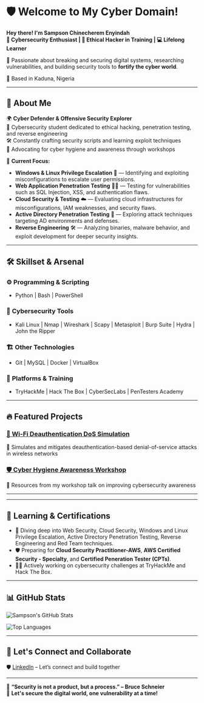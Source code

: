 # 🛡️ Welcome to My Cyber Domain!  
**Hey there! I'm Sampson Chinecherem Enyindah**  
**🔐 Cybersecurity Enthusiast | 🧠 Ethical Hacker in Training | 💻 Lifelong Learner**  

🚀 Passionate about breaking and securing digital systems, researching vulnerabilities, and building security tools to **fortify the cyber world**.  

📍 Based in Kaduna, Nigeria  

---

## 🔐 About Me  
🌍 **Cyber Defender & Offensive Security Explorer**  
🔎 Cybersecurity student dedicated to ethical hacking, penetration testing, and reverse engineering  
🛠️ Constantly crafting security scripts and learning exploit techniques  
📜 Advocating for cyber hygiene and awareness through workshops  

🔬 **Current Focus:**  
- **Windows & Linux Privilege Escalation** 🔗 — Identifying and exploiting misconfigurations to escalate user permissions.  
- **Web Application Penetration Testing** 🕵️‍♂️ — Testing for vulnerabilities such as SQL Injection, XSS, and authentication flaws.  
- **Cloud Security & Testing** ☁️ — Evaluating cloud infrastructures for misconfigurations, IAM weaknesses, and security flaws.  
- **Active Directory Penetration Testing** 🏢 — Exploring attack techniques targeting AD environments and defenses.  
- **Reverse Engineering** 🛠️ — Analyzing binaries, malware behavior, and exploit development for deeper security insights.  

---

## 🛠️ Skillset & Arsenal  

### ⚙️ **Programming & Scripting**
- Python | Bash | PowerShell 

### 🔎 **Cybersecurity Tools**
- Kali Linux | Nmap | Wireshark | Scapy | Metasploit | Burp Suite | Hydra | John the Ripper  

### 🏗️ **Other Technologies**
- Git | MySQL | Docker | VirtualBox  

### 🚀 **Platforms & Training**
- TryHackMe | Hack The Box | CyberSecLabs | PenTesters Academy

---

## 🔥 Featured Projects  

### [📡 Wi-Fi Deauthentication DoS Simulation](https://github.com/your-username/deauth-dos-simulation)
🔹 Simulates and mitigates deauthentication-based denial-of-service attacks in wireless networks  

<!--### [🔍 Custom Python Port Scanner](https://github.com/your-username/python-port-scanner)
🔹 Lightweight Python tool to scan open ports and services for reconnaissance tasks  
-->
### [🛡️ Cyber Hygiene Awareness Workshop](https://github.com/your-username/cyber-hygiene-workshop)
🔹 Resources from my workshop talk on improving cybersecurity awareness  

---

<!--## 📚 Security Writeups  

### 💀 **CTF Walkthroughs & Vulnerability Analysis**
🔹 [🧩 TryHackMe – Blue Room Walkthrough](https://github.com/your-username/tryhackme-blue)  
🔹 [🎯 Hack The Box – Lame Machine Walkthrough](https://github.com/your-username/htb-lame)  
🔹 [🔓 VulnHub – Mr Robot Walkthrough](https://github.com/your-username/vulnhub-mr-robot)  
-->
---

## 🌱 Learning & Certifications  
- 📖 Diving deep into Web Security, Cloud Security, Windows and Linux Privilege Escalation, Active Directory Penetration Testing, Reverse Engineering and Red Team techniques.  
- 🛡️ Preparing for **Cloud Security Practitioner-AWS**, **AWS Certified Security - Specialty**, and **Certified Peneration Tester (CPTs)**.  
- 🕵️‍♂️ Actively working on cybersecurity challenges at TryHackMe and Hack The Box.  

---

## 📊 GitHub Stats  

![Sampson's GitHub Stats](https://github-readme-stats.vercel.app/api?username=Samchi-byte&show_icons=true&theme=tokyonight)  

![Top Languages](https://github-readme-stats.vercel.app/api/top-langs/?username=Samchi-byte&layout=compact&theme=tokyonight)  

---

## 🤝 Let's Connect and Collaborate

🛡️ [LinkedIn](https://linkedin.com/in/sampson-enyindah) – Let’s connect and build together  
<!--📝 [Cybersecurity Blog](https://yourcyberblog.com) – Sharing insights, security techniques & research findings  
🎖️ [TryHackMe Profile](https://tryhackme.com/p/yourusername)  
-->
---

📌 **“Security is not a product, but a process.” – Bruce Schneier**  
🚀 **Let's secure the digital world, one vulnerability at a time!**  


















<!--# 🚀 Hello, I'm Sampson!  
**Cybersecurity Enthusiast | Ethical Hacking & Threat Analysis**  

Welcome to my GitHub! I'm a cybersecurity student passionate about ethical hacking, digital forensics, and securing networks against cyber threats. Whether it's analyzing malware, exploring vulnerabilities, or building security automation tools—I thrive in the ever-evolving world of cybersecurity.

## 🔐 About Me
- 🎓 Cybersecurity student with hands-on experience in penetration testing & network security.  
- 💡 Constantly exploring exploit development, reverse engineering, and cryptography.  
- 🛠️ Building tools that enhance security operations and threat mitigation.  
- 🔍 Researching attack techniques, cybersecurity trends, and defensive strategies.  

## 🛠️ Skills & Specialties
- **Programming:** Python, Bash, PowerShell
- **Cyber Tools:** Wireshark, Nmap, Metasploit, Burp Suite, Hydra, John the Ripper  
- **Security Domains:** Web Application Security, Network Defense, Incident Response, Forensics  
- **Operating Systems:** Linux (Kali), and Windows 
- **Ethical Hacking:** Capture The Flag (CTF) challenges, penetration testing, vulnerability analysis  

## 🚨 Featured Projects
🔹 **[Security Automation Scripts](https://github.com/your-username/security-scripts)** – Python tools for threat detection & log analysis  
🔹 **[CTF Challenges & Solutions](https://github.com/your-username/CTF-Writeups)** – A collection of write-ups from security challenges I’ve tackled  
🔹 **[Threat Analysis Reports](https://github.com/your-username/threat-reports)** – Research-based documentation of malware analysis & security incidents  

## 🌱 Ongoing Learning & Certifications
- 📖 Diving deep into Web Security, Cloud Security, and Red Team techniques.  
- 🛡️ Preparing for **Cloud Security Practitoner-AWS**, **Certified Peneration Tester (CPTs)**, and **Offensive Security Certified Professional (OSCP)**.  
- 🕵️‍♂️ Actively working on cybersecurity challenges at TryHackMe & Hack The Box.  

## 🤝 Connect & Collaborate
- 🔗 [LinkedIn](https://www.linkedin.com/in/your-username) – Let’s build a network!  
- ✍️ [Blog](https://your-blog-url.com) – Sharing insights, security techniques & research findings.  

📌 **Let’s secure the digital world together!**  











<!---<h1>Hi, I'm Sampson!

<h2> Cybersecurity Projects:</h2>

  - [Deauthentication-based Denial-of-Service Attack](https://github.com/joshmadakor1/Algorithms-Practice)





<h2> 🤳 Connect with me:</h2>

[<img align="left" alt="JoshMadakor | YouTube" width="22px" src="https://cdn.jsdelivr.net/npm/simple-icons@v3/icons/youtube.svg" />][youtube]
[<img align="left" alt="JoshMadakor | Twitter" width="22px" src="https://cdn.jsdelivr.net/npm/simple-icons@v3/icons/twitter.svg" />][twitter]
[<img align="left" alt="JoshMadakor | LinkedIn" width="22px" src="https://cdn.jsdelivr.net/npm/simple-icons@v3/icons/linkedin.svg" />][linkedin]
[<img align="left" alt="JoshMadakor | Instagram" width="22px" src="https://cdn.jsdelivr.net/npm/simple-icons@v3/icons/instagram.svg" />][instagram]

[twitter]: https://twitter.com/joshmadakor
[youtube]: https://www.youtube.com/c/joshmadakor
[instagram]: https://www.instagram.com/joshmadakor/
[linkedin]: https://linkedin.com/in/joshmadakor

<!--
**joshmadakor1/joshmadakor1** is a ✨ _special_ ✨ repository because its `README.md` (this file) appears on your GitHub profile.

Here are some ideas to get you started:

- 🔭 I’m currently working on ...
- 🌱 I’m currently learning ...
- 👯 I’m looking to collaborate on ...
- 🤔 I’m looking for help with ...
- 💬 Ask me about ...
- 📫 How to reach me: ...
- 😄 Pronouns: ...
- ⚡ Fun fact: ...
-->
